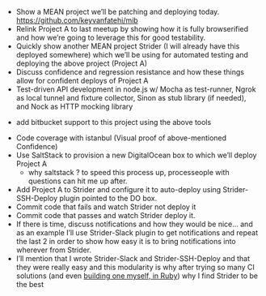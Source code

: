 * Show a MEAN project we’ll be patching and deploying today. https://github.com/keyvanfatehi/mib
* Relink Project A to last meetup by showing how it is fully browserified and how we’re going to leverage this for good testability.
* Quickly show another MEAN project Strider (I will already have this deployed somewhere) which we’ll be using for automated testing and deploying the above project (Project A)
* Discuss confidence and regression resistance and how these things allow for confident deploys of Project A
* Test-driven API development in node.js w/ Mocha as test-runner, Ngrok as local tunnel and fixture collector, Sinon as stub library (if needed), and Nock as HTTP mocking library
- add bitbucket support to this project using the above tools
* Code coverage with istanbul (Visual proof of above-mentioned Confidence)
* Use SaltStack to provision a new DigitalOcean box to which we’ll deploy Project A
  - why saltstack ? to speed this process up, processeople with questions can hit me up after.
* Add Project A to Strider and configure it to auto-deploy using Strider-SSH-Deploy plugin pointed to the DO box.
* Commit code that fails and watch Strider not deploy it
* Commit code that passes and watch Strider deploy it.
* If there is time, discuss notifications and how they would be nice… and as an example I’ll use Strider-Slack plugin to get notifications and repeat the last 2 in order to show how easy it is to bring notifications into wherever from Strider.
* I’ll mention that I wrote Strider-Slack and Strider-SSH-Deploy and that they were really easy and this modularity is why after trying so many CI solutions (and even [building one myself, in Ruby](https://github.com/keyvanfatehi/bait)) why I find Strider to be the best
